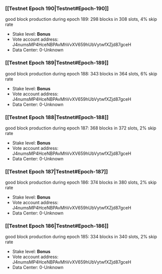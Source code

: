 ### [[Testnet Epoch 190|Testnet#Epoch-190]]
good block production during epoch 189: 298 blocks in 308 slots, 4% skip rate
* Stake level: **Bonus** 
* Vote account address: J4numsMP4HceNBPAvMhVvXV659hUbVytwfXZjd87gceH
* Data Center: 0-Unknown
### [[Testnet Epoch 189|Testnet#Epoch-189]]
good block production during epoch 188: 343 blocks in 364 slots, 6% skip rate
* Stake level: **Bonus** 
* Vote account address: J4numsMP4HceNBPAvMhVvXV659hUbVytwfXZjd87gceH
* Data Center: 0-Unknown
### [[Testnet Epoch 188|Testnet#Epoch-188]]
good block production during epoch 187: 368 blocks in 372 slots, 2% skip rate
* Stake level: **Bonus** 
* Vote account address: J4numsMP4HceNBPAvMhVvXV659hUbVytwfXZjd87gceH
* Data Center: 0-Unknown
### [[Testnet Epoch 187|Testnet#Epoch-187]]
good block production during epoch 186: 374 blocks in 380 slots, 2% skip rate
* Stake level: **Bonus** 
* Vote account address: J4numsMP4HceNBPAvMhVvXV659hUbVytwfXZjd87gceH
* Data Center: 0-Unknown
### [[Testnet Epoch 186|Testnet#Epoch-186]]
good block production during epoch 185: 334 blocks in 340 slots, 2% skip rate
* Stake level: **Bonus** 
* Vote account address: J4numsMP4HceNBPAvMhVvXV659hUbVytwfXZjd87gceH
* Data Center: 0-Unknown
